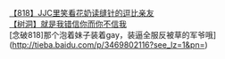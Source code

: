 [【818】JJC里笑看花奶读缝针的逗比亲友](http://tieba.baidu.com/p/3468024864?see_lz=1&pn=)   
[【树洞】就是我错信你而你不信我](http://tieba.baidu.com/p/3469547576?see_lz=1&pn=)   
[念破818]那个泡着妹子装着gay，装逼全服反被草的军爷哦](http://tieba.baidu.com/p/3469802116?see_lz=1&pn=)   
